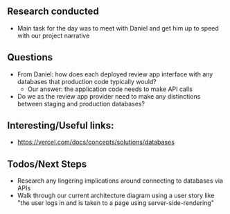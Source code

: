 ## Research conducted
- Main task for the day was to meet with Daniel and get him up to speed with our project narrative

## Questions
- From Daniel: how does each deployed review app interface with any databases that production code typically would?
  - Our answer: the application code needs to make API calls
- Do we as the review app provider need to make any distinctions between staging and production databases?

## Interesting/Useful links:
- https://vercel.com/docs/concepts/solutions/databases
	
##  Todos/Next Steps
- Research any lingering implications around connecting to databases via APIs
- Walk through our current architecture diagram using a user story like "the user logs in and is taken to a page using server-side-rendering"